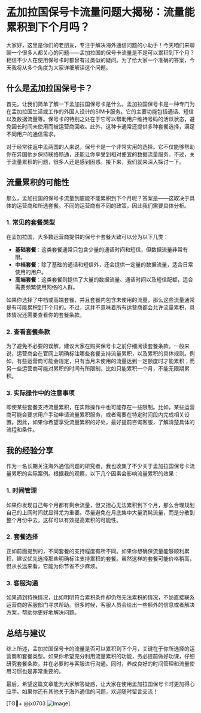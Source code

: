 # 孟加拉国保号卡流量问题大揭秘：流量能累积到下个月吗？

大家好，这里是你们的老朋友，专注于解决海外通信问题的小助手！今天咱们来聊聊一个很多人都关心的问题——孟加拉国的保号卡流量是不是可以累积到下个月？相信不少人在使用保号卡时都曾有过类似的疑问。为了给大家一个准确的答案，今天我将从多个角度为大家详细解读这个问题。

## 什么是孟加拉国保号卡？

首先，让我们简单了解一下孟加拉国保号卡是什么。孟加拉国保号卡是一种专门为在孟加拉国生活或工作的外国人设计的SIM卡服务。它的主要功能包括通话、短信以及数据流量等。保号卡的特别之处在于它可以帮助用户维持号码的活跃状态，避免因长时间未使用而被运营商回收。此外，这种卡通常还提供多种套餐选择，满足不同用户的通信需求。

对于经常往返中孟两国的人来说，保号卡是一个非常实用的选择。它不仅能够帮助你在异国他乡保持联络畅通，还能让你享受到相对便宜的数据流量服务。不过，关于流量累积的问题，很多人还是感到困惑。接下来，我们就来深入探讨一下。

## 流量累积的可能性

那么，孟加拉国的保号卡流量到底能不能累积到下个月呢？答案是——这取决于具体的运营商和所选套餐。不同的运营商有不同的政策，因此我们需要具体分析。

### 1. 常见的套餐类型

在孟加拉国，大多数运营商提供的保号卡套餐大致可以分为以下几类：

- **基础套餐**：这类套餐通常只包含少量的通话时间和短信，但数据流量非常有限。
- **中档套餐**：除了基础的通话和短信外，还会提供一定量的数据流量，适合日常使用的用户。
- **高端套餐**：这类套餐则提供了大量的数据流量、通话时间以及短信配额，适合需要频繁使用网络的人群。

如果你选择了中档或高端套餐，并且套餐内包含未使用的流量，那么这些流量通常是有可能累积到下个月的。不过，这并不意味着所有运营商都会允许流量累积，具体情况还需要查看你的套餐条款。

### 2. 查看套餐条款

为了避免不必要的误解，建议大家在购买保号卡之前仔细阅读套餐条款。一般来说，运营商会在官网上明确标注哪些套餐支持流量累积，以及累积的具体规则。例如，有些运营商可能会规定，只有当月未使用的流量达到一定额度时才能累积；而另一些运营商可能对累积的时间有所限制，比如只能累积一个月，不能无限期累积。

### 3. 实际操作中的注意事项

即使某些套餐支持流量累积，在实际操作中也可能存在一些限制。比如，某些运营商可能会要求用户手动申请流量累积服务，或者需要在特定时间段内完成相关设置。因此，如果你希望享受流量累积的好处，最好提前咨询客服，了解清楚具体的流程和条件。

## 我的经验分享

作为一名长期关注海外通信问题的研究者，我也收集了不少关于孟加拉国保号卡流量累积的实际案例。根据我的观察，以下几个因素会影响流量累积的效果：

### 1. 时间管理

如果你发现自己每个月都有剩余流量，但又担心无法累积到下个月，那么合理规划自己的上网时间就显得尤为重要。尽量避免在月底集中大量消耗流量，而是分散到整个月份中去，这样可以有效提高累积的可能性。

### 2. 套餐选择

正如前面提到的，不同套餐的支持程度有所不同。如果你想确保流量能够顺利累积，建议优先选择那些明确标注支持累积的套餐。虽然这样的套餐可能价格稍高，但从长远来看，它能为你节省不少麻烦。

### 3. 客服沟通

如果遇到特殊情况，比如明明符合累积条件却仍然无法累积的情况，不妨直接联系运营商的客服部门寻求帮助。很多时候，客服人员会给出一些额外的信息或者解决方案，帮助你更好地解决问题。

## 总结与建议

综上所述，孟加拉国保号卡的流量是否可以累积到下个月，关键在于你所选择的运营商和套餐类型。如果你希望充分利用流量累积的功能，务必提前做好功课，仔细研究套餐条款，并在必要时与客服进行沟通。同时，养成良好的时间管理和流量使用习惯也是非常重要的。

最后，希望这篇文章能为大家解答疑惑，让大家在使用孟加拉国保号卡时更加得心应手。如果你还有其他关于海外通信的问题，欢迎随时留言交流！

[TG💪+ @jx0703 ![Image](https://github.com/user-attachments/assets/dbca1d08-cadb-493c-b0ec-ad6f7a83f270)]